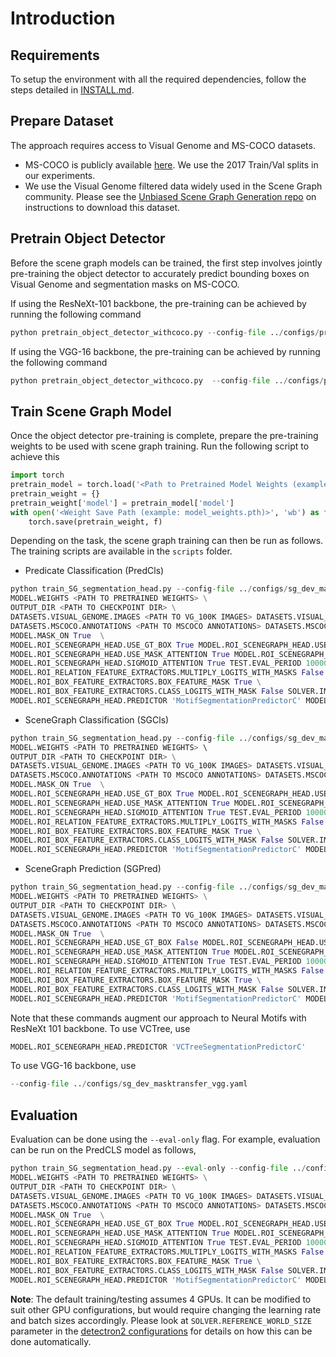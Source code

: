 # Introduction

## Requirements
To setup the environment with all the required dependencies, follow the steps detailed in [INSTALL.md](https://github.com/ubc-vision/UniT/blob/main/INSTALL.md). 



## Prepare Dataset

The approach requires access to Visual Genome and MS-COCO datasets. 
- MS-COCO is publicly available [here](https://cocodataset.org/#download). We use the 2017 Train/Val splits in our experiments.
- We use the Visual Genome filtered data widely used in the Scene Graph community. Please see the [Unbiased Scene Graph Generation repo](https://github.com/KaihuaTang/Scene-Graph-Benchmark.pytorch/blob/master/DATASET.md) on instructions to download this dataset.



## Pretrain Object Detector

Before the scene graph models can be trained, the first step involves jointly pre-training the object detector to accurately predict bounding boxes on Visual Genome and segmentation masks on MS-COCO. 

If using the ResNeXt-101 backbone, the pre-training can be achieved by running the following command
```python
python pretrain_object_detector_withcoco.py --config-file ../configs/pretrain_object_detector_coco.yaml --num-gpus 4 --resume DATASETS.VISUAL_GENOME.IMAGES <PATH TO VG_100K IMAGES> DATASETS.VISUAL_GENOME.MAPPING_DICTIONARY <PATH TO VG-SGG-dicts-with-attri.json> DATASETS.VISUAL_GENOME.IMAGE_DATA <PATH TO image_data.json> DATASETS.VISUAL_GENOME.VG_ATTRIBUTE_H5 <PATH TO VG-SGG-with-attri.h5> DATASETS.MSCOCO.ANNOTATIONS <PATH TO MSCOCO ANNOTATIONS> DATASETS.MSCOCO.DATAROOT <PATH TO MSCOCO IMAGES> OUTPUT_DIR <PATH TO CHECKPOINT DIR>
```

If using the VGG-16 backbone, the pre-training can be achieved by running the following command
```python
python pretrain_object_detector_withcoco.py  --config-file ../configs/pretrain_object_detector_vgg_coco.yaml --num-gpus 4 --resume DATASETS.VISUAL_GENOME.IMAGES <PATH TO VG_100K IMAGES> DATASETS.VISUAL_GENOME.MAPPING_DICTIONARY <PATH TO VG-SGG-dicts-with-attri.json> DATASETS.VISUAL_GENOME.IMAGE_DATA <PATH TO image_data.json> DATASETS.VISUAL_GENOME.VG_ATTRIBUTE_H5 <PATH TO VG-SGG-with-attri.h5> DATASETS.MSCOCO.ANNOTATIONS <PATH TO MSCOCO ANNOTATIONS> DATASETS.MSCOCO.DATAROOT <PATH TO MSCOCO IMAGES> OUTPUT_DIR <PATH TO CHECKPOINT DIR>
```



## Train Scene Graph Model
Once the object detector pre-training is complete, prepare the pre-training weights to be used with scene graph training. Run the following script to achieve this
```python
import torch
pretrain_model = torch.load('<Path to Pretrained Model Weights (example: model_final.pth)>')
pretrain_weight = {}
pretrain_weight['model'] = pretrain_model['model']
with open('<Weight Save Path (example: model_weights.pth)>', 'wb') as f:
    torch.save(pretrain_weight, f)

```

Depending on the task, the scene graph training can then be run as follows. The training scripts are available in the `scripts` folder.
* Predicate Classification (PredCls)

```python
python train_SG_segmentation_head.py --config-file ../configs/sg_dev_masktransfer.yaml --num-gpus 4 --resume DATALOADER.NUM_WORKERS 2 \
MODEL.WEIGHTS <PATH TO PRETRAINED WEIGHTS> \
OUTPUT_DIR <PATH TO CHECKPOINT DIR> \
DATASETS.VISUAL_GENOME.IMAGES <PATH TO VG_100K IMAGES> DATASETS.VISUAL_GENOME.MAPPING_DICTIONARY <PATH TO VG-SGG-dicts-with-attri.json> DATASETS.VISUAL_GENOME.IMAGE_DATA <PATH TO image_data.json> DATASETS.VISUAL_GENOME.VG_ATTRIBUTE_H5 <PATH TO VG-SGG-with-attri.h5> \
DATASETS.MSCOCO.ANNOTATIONS <PATH TO MSCOCO ANNOTATIONS> DATASETS.MSCOCO.DATAROOT <PATH TO MSCOCO IMAGES> \
MODEL.MASK_ON True  \
MODEL.ROI_SCENEGRAPH_HEAD.USE_GT_BOX True MODEL.ROI_SCENEGRAPH_HEAD.USE_GT_OBJECT_LABEL True \
MODEL.ROI_SCENEGRAPH_HEAD.USE_MASK_ATTENTION True MODEL.ROI_SCENEGRAPH_HEAD.MASK_ATTENTION_TYPE 'Weighted' \
MODEL.ROI_SCENEGRAPH_HEAD.SIGMOID_ATTENTION True TEST.EVAL_PERIOD 100000 \
MODEL.ROI_RELATION_FEATURE_EXTRACTORS.MULTIPLY_LOGITS_WITH_MASKS False \
MODEL.ROI_BOX_FEATURE_EXTRACTORS.BOX_FEATURE_MASK True \
MODEL.ROI_BOX_FEATURE_EXTRACTORS.CLASS_LOGITS_WITH_MASK False SOLVER.IMS_PER_BATCH 16 DATASETS.SEG_DATA_DIVISOR 2 \
MODEL.ROI_SCENEGRAPH_HEAD.PREDICTOR 'MotifSegmentationPredictorC' MODEL.ROI_HEADS.REFINE_SEG_MASKS False
```

- SceneGraph Classification (SGCls)
```python
python train_SG_segmentation_head.py --config-file ../configs/sg_dev_masktransfer.yaml --num-gpus 4 --resume DATALOADER.NUM_WORKERS 2 \
MODEL.WEIGHTS <PATH TO PRETRAINED WEIGHTS> \    
OUTPUT_DIR <PATH TO CHECKPOINT DIR> \
DATASETS.VISUAL_GENOME.IMAGES <PATH TO VG_100K IMAGES> DATASETS.VISUAL_GENOME.MAPPING_DICTIONARY <PATH TO VG-SGG-dicts-with-attri.json> DATASETS.VISUAL_GENOME.IMAGE_DATA <PATH TO image_data.json> DATASETS.VISUAL_GENOME.VG_ATTRIBUTE_H5 <PATH TO VG-SGG-with-attri.h5> \
DATASETS.MSCOCO.ANNOTATIONS <PATH TO MSCOCO ANNOTATIONS> DATASETS.MSCOCO.DATAROOT <PATH TO MSCOCO IMAGES> \
MODEL.MASK_ON True  \
MODEL.ROI_SCENEGRAPH_HEAD.USE_GT_BOX True MODEL.ROI_SCENEGRAPH_HEAD.USE_GT_OBJECT_LABEL False \
MODEL.ROI_SCENEGRAPH_HEAD.USE_MASK_ATTENTION True MODEL.ROI_SCENEGRAPH_HEAD.MASK_ATTENTION_TYPE 'Weighted' \
MODEL.ROI_SCENEGRAPH_HEAD.SIGMOID_ATTENTION True TEST.EVAL_PERIOD 100000 \
MODEL.ROI_RELATION_FEATURE_EXTRACTORS.MULTIPLY_LOGITS_WITH_MASKS False \
MODEL.ROI_BOX_FEATURE_EXTRACTORS.BOX_FEATURE_MASK True \
MODEL.ROI_BOX_FEATURE_EXTRACTORS.CLASS_LOGITS_WITH_MASK False SOLVER.IMS_PER_BATCH 16 DATASETS.SEG_DATA_DIVISOR 2 \
MODEL.ROI_SCENEGRAPH_HEAD.PREDICTOR 'MotifSegmentationPredictorC' MODEL.ROI_HEADS.REFINE_SEG_MASKS False
```

- SceneGraph Prediction (SGPred)
```python
python train_SG_segmentation_head.py --config-file ../configs/sg_dev_masktransfer.yaml --num-gpus 4 --resume DATALOADER.NUM_WORKERS 2 \
MODEL.WEIGHTS <PATH TO PRETRAINED WEIGHTS> \
OUTPUT_DIR <PATH TO CHECKPOINT DIR> \
DATASETS.VISUAL_GENOME.IMAGES <PATH TO VG_100K IMAGES> DATASETS.VISUAL_GENOME.MAPPING_DICTIONARY <PATH TO VG-SGG-dicts-with-attri.json> DATASETS.VISUAL_GENOME.IMAGE_DATA <PATH TO image_data.json> DATASETS.VISUAL_GENOME.VG_ATTRIBUTE_H5 <PATH TO VG-SGG-with-attri.h5> \
DATASETS.MSCOCO.ANNOTATIONS <PATH TO MSCOCO ANNOTATIONS> DATASETS.MSCOCO.DATAROOT <PATH TO MSCOCO IMAGES> \
MODEL.MASK_ON True  \
MODEL.ROI_SCENEGRAPH_HEAD.USE_GT_BOX False MODEL.ROI_SCENEGRAPH_HEAD.USE_GT_OBJECT_LABEL False \
MODEL.ROI_SCENEGRAPH_HEAD.USE_MASK_ATTENTION True MODEL.ROI_SCENEGRAPH_HEAD.MASK_ATTENTION_TYPE 'Weighted' \
MODEL.ROI_SCENEGRAPH_HEAD.SIGMOID_ATTENTION True TEST.EVAL_PERIOD 100000 \
MODEL.ROI_RELATION_FEATURE_EXTRACTORS.MULTIPLY_LOGITS_WITH_MASKS False \
MODEL.ROI_BOX_FEATURE_EXTRACTORS.BOX_FEATURE_MASK True \
MODEL.ROI_BOX_FEATURE_EXTRACTORS.CLASS_LOGITS_WITH_MASK False SOLVER.IMS_PER_BATCH 16 DATASETS.SEG_DATA_DIVISOR 2 \
MODEL.ROI_SCENEGRAPH_HEAD.PREDICTOR 'MotifSegmentationPredictorC' MODEL.ROI_HEADS.REFINE_SEG_MASKS False TEST.DETECTIONS_PER_IMAGE 40
```

Note that these commands augment our approach to Neural Motifs with ResNeXt 101 backbone. To use VCTree, use 
```python
MODEL.ROI_SCENEGRAPH_HEAD.PREDICTOR 'VCTreeSegmentationPredictorC'
```
To use VGG-16 backbone, use
```python
--config-file ../configs/sg_dev_masktransfer_vgg.yaml
```



## Evaluation

Evaluation can be done using the `--eval-only` flag. For example, evaluation can be run on the PredCLS model as follows,
```python
python train_SG_segmentation_head.py --eval-only --config-file ../configs/sg_dev_masktransfer.yaml --num-gpus 4 --resume DATALOADER.NUM_WORKERS 2 \
MODEL.WEIGHTS <PATH TO PRETRAINED WEIGHTS> \
OUTPUT_DIR <PATH TO CHECKPOINT DIR> \
DATASETS.VISUAL_GENOME.IMAGES <PATH TO VG_100K IMAGES> DATASETS.VISUAL_GENOME.MAPPING_DICTIONARY <PATH TO VG-SGG-dicts-with-attri.json> DATASETS.VISUAL_GENOME.IMAGE_DATA <PATH TO image_data.json> DATASETS.VISUAL_GENOME.VG_ATTRIBUTE_H5 <PATH TO VG-SGG-with-attri.h5> \
DATASETS.MSCOCO.ANNOTATIONS <PATH TO MSCOCO ANNOTATIONS> DATASETS.MSCOCO.DATAROOT <PATH TO MSCOCO IMAGES> \
MODEL.MASK_ON True  \
MODEL.ROI_SCENEGRAPH_HEAD.USE_GT_BOX True MODEL.ROI_SCENEGRAPH_HEAD.USE_GT_OBJECT_LABEL True \
MODEL.ROI_SCENEGRAPH_HEAD.USE_MASK_ATTENTION True MODEL.ROI_SCENEGRAPH_HEAD.MASK_ATTENTION_TYPE 'Weighted' \
MODEL.ROI_SCENEGRAPH_HEAD.SIGMOID_ATTENTION True TEST.EVAL_PERIOD 100000 \
MODEL.ROI_RELATION_FEATURE_EXTRACTORS.MULTIPLY_LOGITS_WITH_MASKS False \
MODEL.ROI_BOX_FEATURE_EXTRACTORS.BOX_FEATURE_MASK True \
MODEL.ROI_BOX_FEATURE_EXTRACTORS.CLASS_LOGITS_WITH_MASK False SOLVER.IMS_PER_BATCH 16 DATASETS.SEG_DATA_DIVISOR 2 \
MODEL.ROI_SCENEGRAPH_HEAD.PREDICTOR 'MotifSegmentationPredictorC' MODEL.ROI_HEADS.REFINE_SEG_MASKS False
```

**Note**: The default training/testing assumes 4 GPUs. It can be modified to suit other GPU configurations, but would require changing the learning rate and batch sizes accordingly. Please look at `SOLVER.REFERENCE_WORLD_SIZE` parameter in the [detectron2 configurations](https://detectron2.readthedocs.io/en/latest/modules/config.html#config-references) for details on how this can be done automatically.

